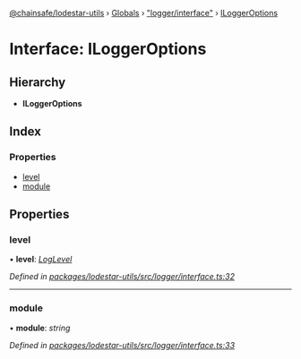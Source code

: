 [@chainsafe/lodestar-utils](../README.md) › [Globals](../globals.md) › ["logger/interface"](../modules/_logger_interface_.md) › [ILoggerOptions](_logger_interface_.iloggeroptions.md)

# Interface: ILoggerOptions

## Hierarchy

* **ILoggerOptions**

## Index

### Properties

* [level](_logger_interface_.iloggeroptions.md#level)
* [module](_logger_interface_.iloggeroptions.md#module)

## Properties

###  level

• **level**: *[LogLevel](../enums/_logger_interface_.loglevel.md)*

*Defined in [packages/lodestar-utils/src/logger/interface.ts:32](https://github.com/ChainSafe/lodestar/blob/08fb27fc7/packages/lodestar-utils/src/logger/interface.ts#L32)*

___

###  module

• **module**: *string*

*Defined in [packages/lodestar-utils/src/logger/interface.ts:33](https://github.com/ChainSafe/lodestar/blob/08fb27fc7/packages/lodestar-utils/src/logger/interface.ts#L33)*
